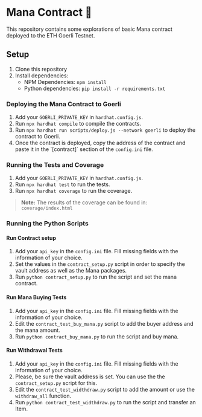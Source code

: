 # Mana Contract 📃

This repository contains some explorations of basic Mana contract deployed to the ETH Goerli Testnet.

## Setup

1. Clone this repository
2. Install dependencies:
    - NPM Dependencies: `npm install`
    - Python dependencies: `pip install -r requirements.txt`

### Deploying the Mana Contract to Goerli

1. Add your `GOERLI_PRIVATE_KEY` in `hardhat.config.js`.
2. Run `npx hardhat compile` to compile the contracts.
3. Run `npx hardhat run scripts/deploy.js --network goerli` to deploy the contract to Goerli.
4. Once the contract is deployed, copy the address of the contract and paste it in the ´[contract]´ section of the `config.ini` file.

### Running the Tests and Coverage

1. Add your `GOERLI_PRIVATE_KEY` in `hardhat.config.js`.
2. Run `npx hardhat test` to run the tests.
3. Run `npx hardhat coverage` to run the coverage.

> **Note:** The results of the coverage can be found in: `coverage/index.html`

### Running the Python Scripts

#### Run Contract setup

1. Add your `api_key` in the `config.ini` file. Fill missing fields with the information of your choice.
2. Set the values in the `contract_setup.py` script in order to specify the vault address as well as the Mana packages.
2. Run `python contract_setup.py` to run the script and set the mana contract.

#### Run Mana Buying Tests

1. Add your `api_key` in the `config.ini` file. Fill missing fields with the information of your choice.
2. Edit the `contract_test_buy_mana.py` script to add the buyer address and the mana amount.
3. Run `python contract_buy_mana.py` to run the script and buy mana.

#### Run Withdrawal Tests

1. Add your `api_key` in the `config.ini` file. Fill missing fields with the information of your choice.
2. Please, be sure the vault address is set. You can use the the `contract_setup.py` script for this.
3. Edit the `contract_test_widthdraw.py` script to add the amount or use the `withdraw_all` function.
4. Run `python contract_test_widthdraw.py` to run the script and transfer an Item.
